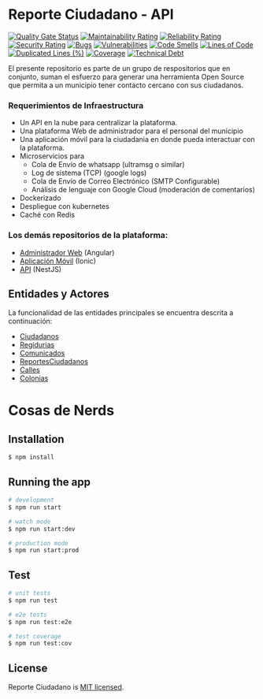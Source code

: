 # Reporte Ciudadano - API

[![Quality Gate Status](https://sonarcloud.io/api/project_badges/measure?project=ecorona_reporte-ciudadano-api&metric=alert_status)](https://sonarcloud.io/summary/new_code?id=ecorona_reporte-ciudadano-api)
[![Maintainability Rating](https://sonarcloud.io/api/project_badges/measure?project=ecorona_reporte-ciudadano-api&metric=sqale_rating)](https://sonarcloud.io/summary/new_code?id=ecorona_reporte-ciudadano-api)
[![Reliability Rating](https://sonarcloud.io/api/project_badges/measure?project=ecorona_reporte-ciudadano-api&metric=reliability_rating)](https://sonarcloud.io/summary/new_code?id=ecorona_reporte-ciudadano-api)
[![Security Rating](https://sonarcloud.io/api/project_badges/measure?project=ecorona_reporte-ciudadano-api&metric=security_rating)](https://sonarcloud.io/summary/new_code?id=ecorona_reporte-ciudadano-api)
[![Bugs](https://sonarcloud.io/api/project_badges/measure?project=ecorona_reporte-ciudadano-api&metric=bugs)](https://sonarcloud.io/summary/new_code?id=ecorona_reporte-ciudadano-api)
[![Vulnerabilities](https://sonarcloud.io/api/project_badges/measure?project=ecorona_reporte-ciudadano-api&metric=vulnerabilities)](https://sonarcloud.io/summary/new_code?id=ecorona_reporte-ciudadano-api)
[![Code Smells](https://sonarcloud.io/api/project_badges/measure?project=ecorona_reporte-ciudadano-api&metric=code_smells)](https://sonarcloud.io/summary/new_code?id=ecorona_reporte-ciudadano-api)
[![Lines of Code](https://sonarcloud.io/api/project_badges/measure?project=ecorona_reporte-ciudadano-api&metric=ncloc)](https://sonarcloud.io/summary/new_code?id=ecorona_reporte-ciudadano-api)
[![Duplicated Lines (%)](https://sonarcloud.io/api/project_badges/measure?project=ecorona_reporte-ciudadano-api&metric=duplicated_lines_density)](https://sonarcloud.io/summary/new_code?id=ecorona_reporte-ciudadano-api)
[![Coverage](https://sonarcloud.io/api/project_badges/measure?project=ecorona_reporte-ciudadano-api&metric=coverage)](https://sonarcloud.io/summary/new_code?id=ecorona_reporte-ciudadano-api)
[![Technical Debt](https://sonarcloud.io/api/project_badges/measure?project=ecorona_reporte-ciudadano-api&metric=sqale_index)](https://sonarcloud.io/summary/new_code?id=ecorona_reporte-ciudadano-api)

El presente repositorio es parte de un grupo de respositorios que en conjunto, suman el esfuerzo para generar una herramienta Open Source que permita a un municipio tener contacto cercano con sus ciudadanos.

### Requerimientos de Infraestructura

- Un API en la nube para centralizar la plataforma.
- Una plataforma Web de administrador para el personal del municipio
- Una aplicación móvil para la ciudadania en donde pueda interactuar con la plataforma.
- Microservicios para
  - Cola de Envío de whatsapp (ultramsg o similar)
  - Log de sistema (TCP) (google logs)
  - Cola de Envío de Correo Electrónico (SMTP Configurable)
  - Análisis de lenguaje con Google Cloud (moderación de comentarios)
- Dockerizado
- Despliegue con kubernetes
- Caché con Redis

### Los demás repositorios de la plataforma:

- [Administrador Web](https://angular.io/) (Angular)
- [Aplicación Móvil](https://ionicframework.com/) (Ionic)
- [API](https://nestjs.com/) (NestJS)

## Entidades y Actores

La funcionalidad de las entidades principales se encuentra descrita a continuación:

- [Ciudadanos](src/ciudadanos/ciudadanos.md)
- [Regidurias](src/regidurias/regidurias.md)
- [Comunicados](src/comunicados/comunicados.md)
- [ReportesCiudadanos](src/reportes/reportes.md)
- [Calles](src/calles/calles.md)
- [Colonias](src/colonias/colonias.md)

# Cosas de Nerds

## Installation

```bash
$ npm install
```

## Running the app

```bash
# development
$ npm run start

# watch mode
$ npm run start:dev

# production mode
$ npm run start:prod
```

## Test

```bash
# unit tests
$ npm run test

# e2e tests
$ npm run test:e2e

# test coverage
$ npm run test:cov
```

## License

Reporte Ciudadano is [MIT licensed](LICENSE).
